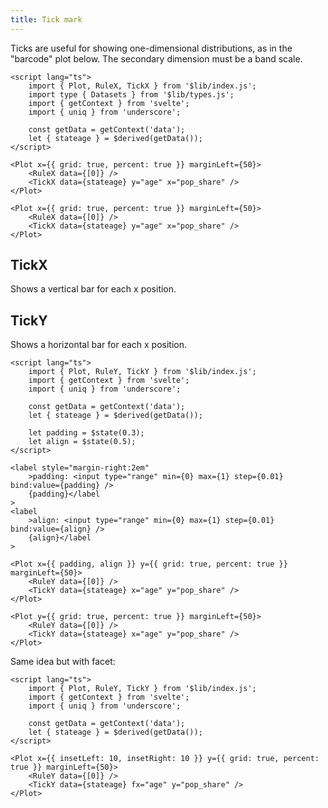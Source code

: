 ```yaml
---
title: Tick mark
---
```


Ticks are useful for showing one-dimensional distributions, as in the "barcode" plot below. The secondary dimension must be a band scale.

```svelte live
<script lang="ts">
    import { Plot, RuleX, TickX } from '$lib/index.js';
    import type { Datasets } from '$lib/types.js';
    import { getContext } from 'svelte';
    import { uniq } from 'underscore';

    const getData = getContext('data');
    let { stateage } = $derived(getData());
</script>

<Plot x={{ grid: true, percent: true }} marginLeft={50}>
    <RuleX data={[0]} />
    <TickX data={stateage} y="age" x="pop_share" />
</Plot>
```

```svelte
<Plot x={{ grid: true, percent: true }} marginLeft={50}>
    <RuleX data={[0]} />
    <TickX data={stateage} y="age" x="pop_share" />
</Plot>
```

## TickX

Shows a vertical bar for each x position.

## TickY

Shows a horizontal bar for each x position.

```svelte live
<script lang="ts">
    import { Plot, RuleY, TickY } from '$lib/index.js';
    import { getContext } from 'svelte';
    import { uniq } from 'underscore';

    const getData = getContext('data');
    let { stateage } = $derived(getData());

    let padding = $state(0.3);
    let align = $state(0.5);
</script>

<label style="margin-right:2em"
    >padding: <input type="range" min={0} max={1} step={0.01} bind:value={padding} />
    {padding}</label
>
<label
    >align: <input type="range" min={0} max={1} step={0.01} bind:value={align} />
    {align}</label
>

<Plot x={{ padding, align }} y={{ grid: true, percent: true }} marginLeft={50}>
    <RuleY data={[0]} />
    <TickY data={stateage} x="age" y="pop_share" />
</Plot>
```

```svelte
<Plot y={{ grid: true, percent: true }} marginLeft={50}>
    <RuleY data={[0]} />
    <TickY data={stateage} x="age" y="pop_share" />
</Plot>
```

Same idea but with facet:

```svelte live
<script lang="ts">
    import { Plot, RuleY, TickY } from '$lib/index.js';
    import { getContext } from 'svelte';
    import { uniq } from 'underscore';

    const getData = getContext('data');
    let { stateage } = $derived(getData());
</script>

<Plot x={{ insetLeft: 10, insetRight: 10 }} y={{ grid: true, percent: true }} marginLeft={50}>
    <RuleY data={[0]} />
    <TickY data={stateage} fx="age" y="pop_share" />
</Plot>
```